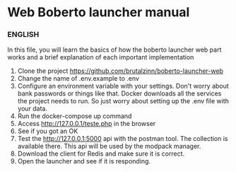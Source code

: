 # Web Boberto launcher manual

### ENGLISH

In this file, you will learn the basics of how the boberto launcher web part works and a brief explanation of each important implementation


1. Clone the project https://github.com/brutalzinn/boberto-launcher-web
2. Change the name of .env.example to .env
3. Configure an environment variable with your settings. Don't worry about bank passwords or things like that. Docker downloads all the services the project needs to run. So just worry about setting up the .env file with your data.
4. Run the docker-compose up command
5. Access http://127.0.0.1/teste.php in the browser
6. See if you got an OK
7. Test the http://127.0.0.1:5000 api with the postman tool. The collection is available there. This api will be used by the modpack manager.
8. Download the client for Redis and make sure it is correct.
9. Open the launcher and see if it is responding.
